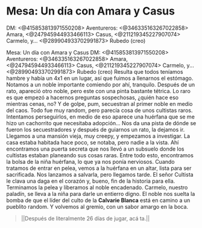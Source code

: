 # Mesa: Un día con Amara y Casus
DM: <@415853813971550208> 
Aventureros: <@346335163267022858> Amara, <@247945944933466113> Casus, <@211219345227907074> Carmelo, y... <@289904933702991873> Rubedo (creo)

Mesa: Un día con Amara y Casus
DM: <@415853813971550208> 
Aventureros: <@346335163267022858> Amara, <@247945944933466113> Casus, <@211219345227907074> Carmelo, y... <@289904933702991873> Rubedo (creo)
Resulta que todos teníamos hambre y había un 4x1 en un lugar, así que fuimos a llenarnos el estómago. Notamos a un noble importante comiendo por ahí, tranquilo. Después de un rato, apareció otro noble, pero este con una pinta bastante tétrica. Lo raro es que empezó a hacernos preguntas sospechosas, ¿quién hace eso mientras cenas, no? Y de golpe, pum, secuestran al primer noble en medio del caos. Todo fue muy random, pero parecía cosa de unos cultistas raros. Intentamos perseguirlos, en medio de eso aparece una huérfana que se me hizo un cachorrito que necesitaba adopción... Nos da una pista de dónde se fueron los secuestradores y después de guiarnos un rato, la dejamos ir. Llegamos a una mansión vieja, muy creepy, y empezamos a investigar. La casa estaba habitada hace poco, se notaba, pero nadie a la vista. Ahí encontramos una puerta secreta que nos llevó a un subsuelo donde los cultistas estaban planeando sus cosas raras. Entre todo esto, encontramos la bolsa de la niña huérfana, lo que ya nos ponía nerviosos. Cuando tratamos de entrar en pelea, vemos a la huérfana en un altar, lista para ser sacrificada. Nos lanzamos a salvarla, pero llegamos tarde. El señor Cultista le clava una daga en el corazón y, bueno, fin de la historia para ella. Terminamos la pelea y liberamos al noble encadenado. Carmelo, nuestro paladín, se lleva a la niña para darle un entierro digno. El noble nos suelta la bomba de que el líder del culto de la **Calvarie Blanca** está en camino a un pueblito random. Y volvemos al gremio, con un sabor amargo en la boca.

> ||Después de literalmente 26 días de jugar, acá ta.||

